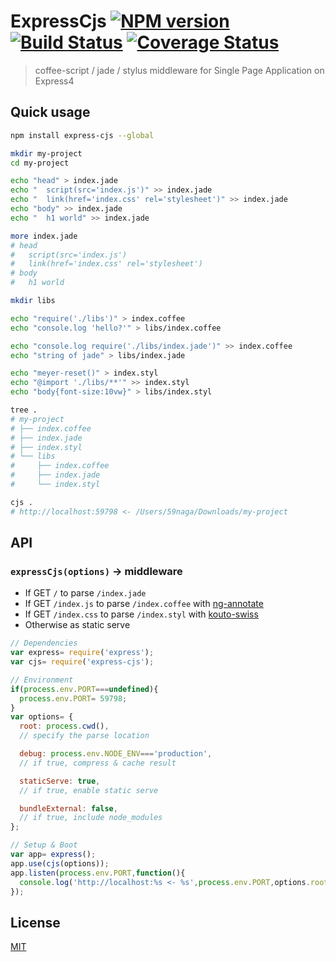 # ExpressCjs [![NPM version][npm-image]][npm] [![Build Status][travis-image]][travis] [![Coverage Status][coveralls-image]][coveralls]

> coffee-script / jade / stylus middleware for Single Page Application on Express4

## Quick usage

```bash
npm install express-cjs --global

mkdir my-project
cd my-project

echo "head" > index.jade
echo "  script(src='index.js')" >> index.jade
echo "  link(href='index.css' rel='stylesheet')" >> index.jade
echo "body" >> index.jade
echo "  h1 world" >> index.jade

more index.jade
# head
#   script(src='index.js')
#   link(href='index.css' rel='stylesheet')
# body
#   h1 world

mkdir libs

echo "require('./libs')" > index.coffee
echo "console.log 'hello?'" > libs/index.coffee

echo "console.log require('./libs/index.jade')" >> index.coffee
echo "string of jade" > libs/index.jade

echo "meyer-reset()" > index.styl
echo "@import './libs/**'" >> index.styl
echo "body{font-size:10vw}" > libs/index.styl

tree .
# my-project
# ├── index.coffee
# ├── index.jade
# ├── index.styl
# └── libs
#     ├── index.coffee
#     ├── index.jade
#     └── index.styl

cjs .
# http://localhost:59798 <- /Users/59naga/Downloads/my-project
```

## API

### `expressCjs(options)` -> middleware

* If GET `/` to parse `/index.jade`
* If GET `/index.js` to parse `/index.coffee` with [ng-annotate][1]
* If GET `/index.css` to parse `/index.styl` with [kouto-swiss][2]
* Otherwise as static serve

[1]: https://github.com/olov/ng-annotate#readme
[2]: http://kouto-swiss.io/

```js
// Dependencies
var express= require('express');
var cjs= require('express-cjs');

// Environment
if(process.env.PORT===undefined){
  process.env.PORT= 59798;
}
var options= {
  root: process.cwd(),
  // specify the parse location

  debug: process.env.NODE_ENV==='production',
  // if true, compress & cache result

  staticServe: true,
  // if true, enable static serve

  bundleExternal: false,
  // if true, include node_modules
};

// Setup & Boot
var app= express();
app.use(cjs(options));
app.listen(process.env.PORT,function(){
  console.log('http://localhost:%s <- %s',process.env.PORT,options.root);
});
```

License
---
[MIT][License]

[License]: http://59naga.mit-license.org/

[sauce-image]: http://soysauce.berabou.me/u/59798/express-cjs.svg
[sauce]: https://saucelabs.com/u/59798
[npm-image]:https://img.shields.io/npm/v/express-cjs.svg?style=flat-square
[npm]: https://npmjs.org/package/express-cjs
[travis-image]: http://img.shields.io/travis/59naga/express-cjs.svg?style=flat-square
[travis]: https://travis-ci.org/59naga/express-cjs
[coveralls-image]: http://img.shields.io/coveralls/59naga/express-cjs.svg?style=flat-square
[coveralls]: https://coveralls.io/r/59naga/express-cjs?branch=master
